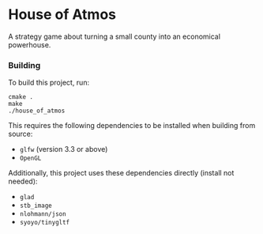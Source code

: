 # House of Atmos
A strategy game about turning a small county into an economical powerhouse.

### Building
To build this project, run: 
```
cmake .
make
./house_of_atmos
```

This requires the following dependencies to be installed when building from source:
- `glfw` (version 3.3 or above)
- `OpenGL`

Additionally, this project uses these dependencies directly (install not needed):
- `glad`
- `stb_image`
- `nlohmann/json`
- `syoyo/tinygltf`